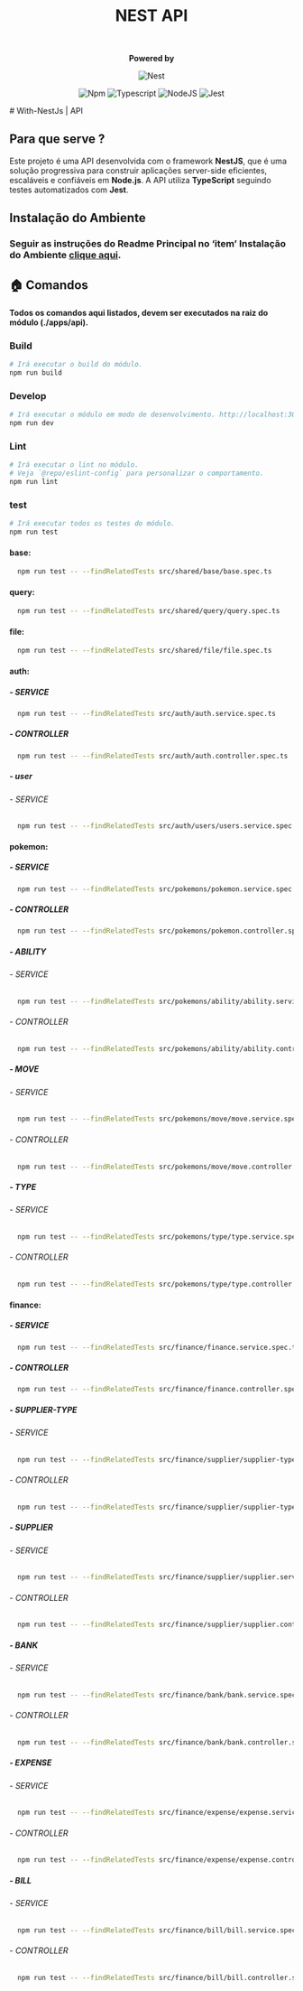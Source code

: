 <div style="text-align: center;">
    <h1>NEST API</h1>
    <br/>
<p>
    <strong>Powered by</strong>

![Nest](https://img.shields.io/badge/-NestJs-ea2845?style=for-the-badge&logo=nestjs&logoColor=white)

![Npm](https://shields.io/badge/npm-gray?logo=npm&style=falt)
![Typescript](https://img.shields.io/badge/typescript-%23323330.svg?style=falt&logo=typescript&logoColor=%233178C6)
![NodeJS](https://img.shields.io/badge/node.js-6DA55F?style=falt&logo=node.js&logoColor=white)
![Jest](https://img.shields.io/badge/jest-C53d15.svg?style=falt&logo=jest&logoColor=white)
</p>
</div>
# With-NestJs | API

## Para que serve ?
Este projeto é uma API desenvolvida com o framework **NestJS**,
que é uma solução progressiva para construir aplicações server-side eficientes,
escaláveis e confiáveis em **Node.js**. A API utiliza **TypeScript**
seguindo testes automatizados com **Jest**.

## Instalação do Ambiente
### Seguir as instruções do Readme Principal no ‘item’ Instalação do Ambiente [clique aqui](../../README.md).

## 🏠  Comandos
#### Todos os comandos aqui listados, devem ser executados na raiz do módulo (./apps/api).

### Build
```bash
# Irá executar o build do módulo.
npm run build
```

### Develop

```bash
# Irá executar o módulo em modo de desenvolvimento. http://localhost:3001
npm run dev
```

### Lint
```bash
# Irá executar o lint no módulo.
# Veja `@repo/eslint-config` para personalizar o comportamento.
npm run lint
```
### test
```bash
# Irá executar todos os testes do módulo.
npm run test
```
#### base:
```bash
  npm run test -- --findRelatedTests src/shared/base/base.spec.ts                                 
```
#### query:
```bash
  npm run test -- --findRelatedTests src/shared/query/query.spec.ts                                 
```
#### file:
```bash
  npm run test -- --findRelatedTests src/shared/file/file.spec.ts                                 
```

#### auth:
##### - SERVICE
```bash
  npm run test -- --findRelatedTests src/auth/auth.service.spec.ts                                 
```
##### - CONTROLLER
```bash
  npm run test -- --findRelatedTests src/auth/auth.controller.spec.ts                                 
```
##### - user
###### - SERVICE
```bash
  npm run test -- --findRelatedTests src/auth/users/users.service.spec.ts                                 
```
#### pokemon:
##### - SERVICE
```bash
  npm run test -- --findRelatedTests src/pokemons/pokemon.service.spec.ts                                 
```
##### - CONTROLLER
```bash
  npm run test -- --findRelatedTests src/pokemons/pokemon.controller.spec.ts                                 
```
##### - ABILITY
###### - SERVICE
```bash
  npm run test -- --findRelatedTests src/pokemons/ability/ability.service.spec.ts                                 
```
###### - CONTROLLER
```bash
  npm run test -- --findRelatedTests src/pokemons/ability/ability.controller.spec.ts                                 
```
##### - MOVE
###### - SERVICE
```bash
  npm run test -- --findRelatedTests src/pokemons/move/move.service.spec.ts                                 
```
###### - CONTROLLER
```bash
  npm run test -- --findRelatedTests src/pokemons/move/move.controller.spec.ts                                 
```
##### - TYPE
###### - SERVICE
```bash
  npm run test -- --findRelatedTests src/pokemons/type/type.service.spec.ts                                 
```
###### - CONTROLLER
```bash
  npm run test -- --findRelatedTests src/pokemons/type/type.controller.spec.ts                                 
```
#### finance:
##### - SERVICE
```bash
  npm run test -- --findRelatedTests src/finance/finance.service.spec.ts                                 
```
##### - CONTROLLER
```bash
  npm run test -- --findRelatedTests src/finance/finance.controller.spec.ts                                 
```
##### - SUPPLIER-TYPE
###### - SERVICE
```bash
  npm run test -- --findRelatedTests src/finance/supplier/supplier-type/supplier-type.service.spec.ts                                 
```
###### - CONTROLLER
```bash
  npm run test -- --findRelatedTests src/finance/supplier/supplier-type/supplier-type.controller.spec.ts                                 
```
##### - SUPPLIER
###### - SERVICE
```bash
  npm run test -- --findRelatedTests src/finance/supplier/supplier.service.spec.ts                                 
```
###### - CONTROLLER
```bash
  npm run test -- --findRelatedTests src/finance/supplier/supplier.controller.spec.ts                                 
```
##### - BANK
###### - SERVICE
```bash
  npm run test -- --findRelatedTests src/finance/bank/bank.service.spec.ts                                 
```
###### - CONTROLLER
```bash
  npm run test -- --findRelatedTests src/finance/bank/bank.controller.spec.ts                                 
```
##### - EXPENSE
###### - SERVICE
```bash
  npm run test -- --findRelatedTests src/finance/expense/expense.service.spec.ts                                 
```
###### - CONTROLLER
```bash
  npm run test -- --findRelatedTests src/finance/expense/expense.controller.spec.ts                                 
```
##### - BILL
###### - SERVICE
```bash
  npm run test -- --findRelatedTests src/finance/bill/bill.service.spec.ts                                 
```
###### - CONTROLLER
```bash
  npm run test -- --findRelatedTests src/finance/bill/bill.controller.spec.ts                                 
```